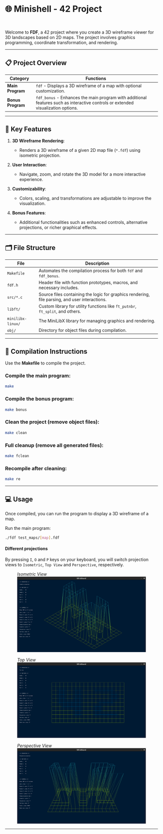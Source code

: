 # 🌐 Minishell - 42 Project

<p align="center">
  <img src="" />
</p>

Welcome to **FDF**, a 42 project where you create a 3D wireframe viewer for 3D landscapes based on 2D maps. The project involves graphics programming, coordinate transformation, and rendering.

---

## 📋 Project Overview

| **Category**            | **Functions**                                                                                           |
|-------------------------|--------------------------------------------------------------------------------------------------------|
| **Main Program**         | `fdf` - Displays a 3D wireframe of a map with optional customization.                                  |
| **Bonus Program**        | `fdf_bonus` - Enhances the main program with additional features such as interactive controls or extended visualization options. |

---

## 🚀 Key Features

1. **3D Wireframe Rendering**:
   - Renders a 3D wireframe of a given 2D map file (`*.fdf`) using isometric projection.
   
2. **User Interaction**:
   - Navigate, zoom, and rotate the 3D model for a more interactive experience.

3. **Customizability**:
   - Colors, scaling, and transformations are adjustable to improve the visualization.

4. **Bonus Features**:
   - Additional functionalities such as enhanced controls, alternative projections, or richer graphical effects.

---

## 🗂️ File Structure

| **File**                | **Description**                                                                                        |
|-------------------------|--------------------------------------------------------------------------------------------------------|
| `Makefile`              | Automates the compilation process for both `fdf` and `fdf_bonus`.                                      |
| `fdf.h`                 | Header file with function prototypes, macros, and necessary includes.                                  |
| `src/*.c`               | Source files containing the logic for graphics rendering, file parsing, and user interactions.         |
| `libft/`                | Custom library for utility functions like `ft_putnbr`, `ft_split`, and others.                        |
| `minilibx-linux/`       | The MiniLibX library for managing graphics and rendering.                                              |
| `obj/`                  | Directory for object files during compilation.                                                        |

---

## 🔧 Compilation Instructions

Use the **Makefile** to compile the project.

### Compile the main program:
```bash
make
```
### Compile the bonus program:
```bash
make bonus
```
### Clean the project (remove object files):
```bash
make clean
```
### Full cleanup (remove all generated files):
```bash
make fclean
```
### Recompile after cleaning:
```bash
make re
```
---
## 💻 Usage

Once compiled, you can run the program to display a 3D wireframe of a map.

Run the main program:
```bash
./fdf test_maps/[map].fdf
```

#### Different projections

By pressing `I`, `O` and `P` keys on your keyboard, you will switch projection views to `Isometric`, `Top View` and `Perspective`, respectively. 

<figure>
<figcaption><i>Isometric View</i></figcaption>
<img width="550px" src=https://github.com/othorel/Fil-De-Fer/blob/main/img/Screenshot%20from%202025-01-20%2016-31-01.png alt="FdF Isometric"/>
</figure>
<figure>
<figcaption><i>Top View</i></figcaption>
<img width="550px" src=https://github.com/othorel/Fil-De-Fer/blob/main/img/Screenshot%20from%202025-01-20%2016-34-17.png alt="FdF Top View"/>
</figure>
<figure>
<figcaption><i>Perspective View</i></figcaption>
<img width="550px" src=https://github.com/othorel/Fil-De-Fer/blob/main/img/Screenshot%20from%202025-01-20%2016-32-41.png alt="FdF Perspective"/>
</figure>

---
